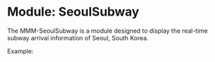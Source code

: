 # Module: SeoulSubway
The MMM-SeoulSubway is a module designed to display the real-time subway arrival information of Seoul, South Korea.

Example:

